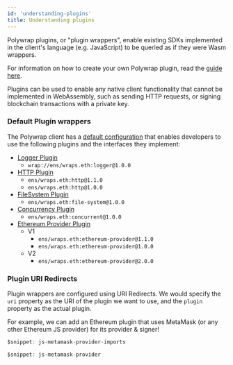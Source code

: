 ```yaml
---
id: 'understanding-plugins'
title: Understanding plugins
---
```


Polywrap plugins, or "plugin wrappers", enable existing SDKs implemented in the client's language (e.g. JavaScript) to be queried as if they were Wasm wrappers.

For information on how to create your own Polywrap plugin, read the [guide here](/tutorials/create-plugin-wrappers/create-js-plugin).

Plugins can be used to enable any native client functionality that cannot be implemented in WebAssembly, such as sending HTTP requests, or signing blockchain transactions with a private key.

### **Default Plugin wrappers**

The Polywrap client has a [default configuration](https://github.com/polywrap/toolchain/blob/origin-0.10/packages/js/client-config-builder/src/bundles/default.ts) that enables developers to use the following plugins and the interfaces they implement:  
* [Logger Plugin](https://github.com/polywrap/logging)
  * `wrap://ens/wraps.eth:logger@1.0.0`
* [HTTP Plugin](https://github.com/polywrap/http)
  * `ens/wraps.eth:http@1.1.0`
  * `ens/wraps.eth:http@1.0.0`
* [FileSystem Plugin](https://github.com/polywrap/file-system)
  * `ens/wraps.eth:file-system@1.0.0`
* [Concurrency Plugin](https://github.com/polywrap/concurrent)
  * `ens/wraps.eth:concurrent@1.0.0`
* [Ethereum Provider Plugin](https://github.com/polywrap/ethereum)
  * V1
    * `ens/wraps.eth:ethereum-provider@1.1.0`
    * `ens/wraps.eth:ethereum-provider@1.0.0`
  * V2
    * `ens/wraps.eth:ethereum-provider@2.0.0`

### **Plugin URI Redirects**

Plugin wrappers are configured using URI Redirects. We would specify the `uri` property as the URI of the plugin we want to use, and the `plugin` property as the actual plugin.

For example, we can add an Ethereum plugin that uses MetaMask (or any other Ethereum JS provider) for its provider & signer!

```typescript
$snippet: js-metamask-provider-imports

$snippet: js-metamask-provider
```
